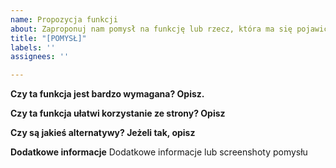 ```yaml
---
name: Propozycja funkcji
about: Zaproponuj nam pomysł na funkcję lub rzecz, która ma się pojawić na stronie
title: "[POMYSŁ]"
labels: ''
assignees: ''

---
```


**Czy ta funkcja jest bardzo wymagana? Opisz.**


**Czy ta funkcja ułatwi korzystanie ze strony? Opisz**


**Czy są jakieś alternatywy? Jeżeli tak, opisz**


**Dodatkowe informacje**
Dodatkowe informacje lub screenshoty pomysłu
